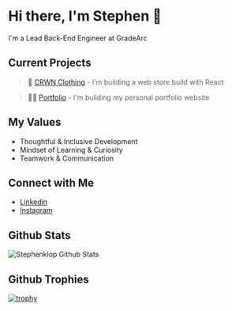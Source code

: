 # Hi there, I'm Stephen 👋 

I'm a Lead Back-End Engineer at GradeArc

## Current Projects <br/>

> 📱 [CRWN Clothing](https://github.com/Stephenklop/crwn-clothing) - I'm building a web store build with React </br>

> 🙋‍♂️ [Portfolio](https://github.com/Stephenklop/Portfolio) - I'm building my personal portfolio website <br/>

## My Values
- Thoughtful & Inclusive Development <br/>
- Mindset of Learning & Curiosity <br/>
- Teamwork & Communication

## Connect with Me
- [Linkedin](https://www.linkedin.com/in/stephen-klop-982b79149/) <br/>
- [Instagram](https://www.instagram.com/stefklop/) <br/>

## Github Stats <br/>
<img src="https://github-readme-stats.vercel.app/api?username=stephenklop" alt="Stephenklop Github Stats" /> 

## Github Trophies <br/>
[![trophy](https://github-profile-trophy.vercel.app/?username=stephenklop)](https://github.com/ryo-ma/github-profile-trophy)
